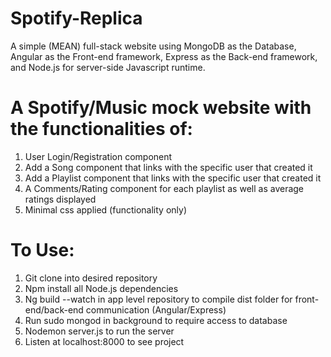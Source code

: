 Spotify-Replica
==============
A simple (MEAN) full-stack website using MongoDB as the Database, Angular as the Front-end framework, Express as the Back-end framework,  and Node.js for server-side Javascript runtime.

A Spotify/Music mock website with the functionalities of:
===========
1) User Login/Registration component
2) Add a Song component that links with the specific user that created it
3) Add a Playlist component that links with the specific user that created it
4) A Comments/Rating component for each playlist as well as average ratings displayed
5) Minimal css applied (functionality only)

To Use:
=======
1) Git clone into desired repository
2) Npm install all Node.js dependencies
3) Ng build --watch in app level repository to compile dist folder for front-end/back-end communication (Angular/Express)
4) Run sudo mongod in background to require access to database
5) Nodemon server.js to run the server
6) Listen at localhost:8000 to see project
